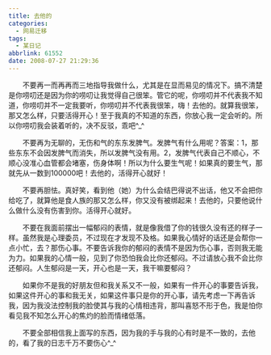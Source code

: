 ```yaml
---
title: 去他的
categories:
  - 网易迁移
tags:
  - 某日记
abbrlink: 61552
date: 2008-07-27 21:29:36
---
```


&emsp;&emsp;不要再一而再再而三地指导我做什么，尤其是在显而易见的情况下。搞不清楚是你唠叨还是因为你的唠叨让我觉得自己很笨。管它的呢，你唠叨并不代表我不知道，你唠叨并不一定我要听，你唠叨并不代表我很笨，嗨！去他的。就算我很笨，那又怎么样，只要活得开心！至于我真的不知道的东西，你放心我一定会听的。所以你唠叨我会装着听的，决不反驳，乖吧^\_^

&emsp;&emsp;不要再为无聊的，无伤和气的东东发脾气。发脾气有什么用呢？答案：1，那些东东不会因发脾气而消失，所以发脾气没有用。2，发脾气代表自己不顺心，不顺心没准心血管都会堵塞，伤身体啊！所以为什么要生气呢！如果真的要生气，那就先从一数到100000吧！去他的，活得开心就好！

&emsp;&emsp;不要再胆怯。真好笑，看到他（她）为什么会结巴得说不出话，他又不会把你给吃了，就算他是食人族的那又怎么样，你又没有被绑起来！去他的，只要他说什么做什么没有伤害到你。活得开心就好。

&emsp;&emsp;不要在我面前摆出一幅郁闷的表情，就是像我借了你的钱很久没有还的样子一样。虽然我是心理委员，不过现在才发现不及格。如果我心情好的话还是会帮你一点小忙，去？那伤心事。不要告诉我你的郁闷的表情不是因为伤心事，否则我无能为力。如果我的心情一般，见到了你恐怕我会比你还郁闷。不过请放心我不会比你还郁闷。人生郁闷是一天，开心也是一天，我干嘛要郁闷？

&emsp;&emsp;如果你不是我的好朋友但和我关系又不一般，如果有一件开心的事要告诉我，如果这件开心的事和我无关，如果这件事只是你的开心事，请先考虑一下再告诉我，因为我没法控制我的脸使其与我的心情相违背，那叫喜怒不形于色，我是怕你看见我不知怎么开心的焦灼的脸而情绪低落。

&emsp;&emsp;不要全部相信我上面写的东西，因为我的手与我的心有时是不一致的，去他的，看了我的日志千万不要伤心^\_^

